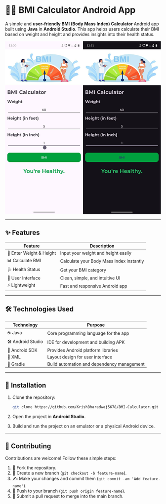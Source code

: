 # 🏋️‍♂️ BMI Calculator Android App

A simple and **user-friendly BMI (Body Mass Index) Calculator** Android app built using **Java** in **Android Studio**. This app helps users calculate their BMI based on weight and height and provides insights into their health status.

![BMI-Calculator](https://github.com/KrishBharadwaj5678/BMI-Calculator/raw/main/BMICalculatorDemo.png)

---

## ✨ Features

| Feature                  | Description                                                      |
| ------------------------ | ---------------------------------------------------------------- |
| 🧍 Enter Weight & Height | Input your weight and height easily                             |
| 📊 Calculate BMI         | Calculate your Body Mass Index instantly                         |
| 🩺 Health Status         | Get your BMI category                                            |
| 🎨 User Interface        | Clean, simple, and intuitive UI                                  |
| ⚡ Lightweight            | Fast and responsive Android app                                  |

---

## 🛠️ Technologies Used

| Technology         | Purpose                                    |
| ------------------ | ------------------------------------------ |
| ☕ Java             | Core programming language for the app      |
| 🛠️ Android Studio | IDE for development and building APK       |
| 📱 Android SDK     | Provides Android platform libraries        |
| 🎨 XML             | Layout design for user interface           |
| 🔧 Gradle          | Build automation and dependency management |

---

## 🚀 Installation

1. Clone the repository:

   ```bash
   git clone https://github.com/KrishBharadwaj5678/BMI-Calculator.git
   ```
2. Open the project in **Android Studio**.
3. Build and run the project on an emulator or a physical Android device.

---

## 🤝 Contributing

Contributions are welcome! Follow these simple steps:

1. 🍴 Fork the repository.
2. 🌿 Create a new branch (`git checkout -b feature-name`).
3. ✍️ Make your changes and commit them (`git commit -am 'Add feature-name'`).
4. 🚀 Push to your branch (`git push origin feature-name`).
5. 🔄 Submit a pull request to merge into the main branch.

